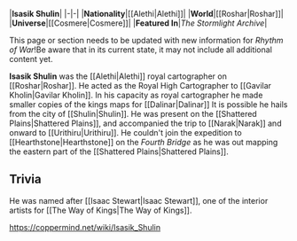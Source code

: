 |**Isasik Shulin**|
|-|-|
|**Nationality**|[[Alethi\|Alethi]]|
|**World**|[[Roshar\|Roshar]]|
|**Universe**|[[Cosmere\|Cosmere]]|
|**Featured In**|*The Stormlight Archive*|

This page or section needs to be updated with new information for *Rhythm of War*!Be aware that in its current state, it may not include all additional content yet.

**Isasik Shulin** was the [[Alethi\|Alethi]] royal cartographer on [[Roshar\|Roshar]].
He acted as the Royal High Cartographer to [[Gavilar Kholin\|Gavilar Kholin]]. In his capacity as royal cartographer he made smaller copies of the kings maps for [[Dalinar\|Dalinar]]
It is possible he hails from the city of [[Shulin\|Shulin]].
He was present on the [[Shattered Plains\|Shattered Plains]], and accompanied the trip to [[Narak\|Narak]] and onward to [[Urithiru\|Urithiru]].
He couldn't join the expedition to [[Hearthstone\|Hearthstone]] on the *Fourth Bridge* as he was out mapping the eastern part of the [[Shattered Plains\|Shattered Plains]].

## Trivia
He was named after [[Isaac Stewart\|Isaac Stewart]], one of the interior artists for [[The Way of Kings\|The Way of Kings]].


https://coppermind.net/wiki/Isasik_Shulin